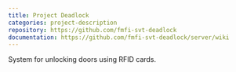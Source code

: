 ```yaml
---
title: Project Deadlock
categories: project-description
repository: https://github.com/fmfi-svt-deadlock
documentation: https://github.com/fmfi-svt-deadlock/server/wiki
---
```


System for unlocking doors using RFID cards.
